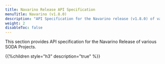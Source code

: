 ```yaml
---
title: Navarino Release API Specification
menuTitle: Navarino (v1.8.0)
description: "API Specification for the Navarino release (v1.8.0) of various SODA Projects"
weight: 2
disableToc: false
---
```


This section provides API specification for the Navarino Release of various SODA Projects.
 

{{%children style="h3" description="true" %}}